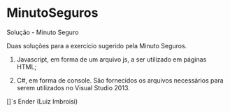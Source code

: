 # MinutoSeguros
Solução - Minuto Seguro

Duas soluções para a exercício sugerido pela Minuto Seguros.

1) Javascript, em forma de um arquivo js, a ser utilizado em páginas HTML;

2) C#, em forma de console. São fornecidos os arquivos necessários para serem utilizados no Visual Studio 2013.

[]´s
Ender (Luiz Imbroisi)
